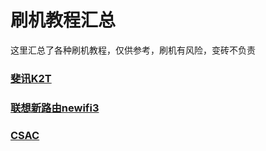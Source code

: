 # 刷机教程汇总

这里汇总了各种刷机教程，仅供参考，刷机有风险，变砖不负责

### [斐讯K2T](./k2t)
### [联想新路由newifi3](./newifi3)
### [CSAC](./csac)

